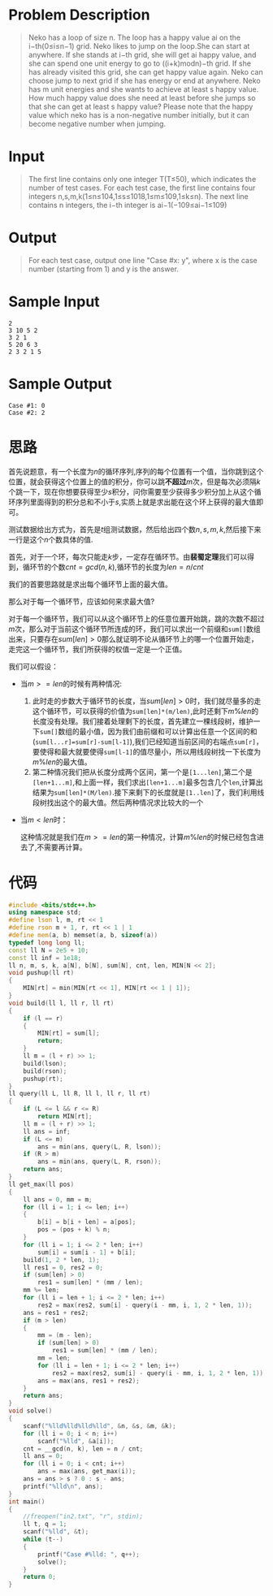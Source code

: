 # Problem Description

> Neko has a loop of size n.
> The loop has a happy value ai on the i−th(0≤i≤n−1) grid. 
> Neko likes to jump on the loop.She can start at anywhere. If she stands at i−th grid, she will get ai happy value, and she can spend one unit energy to go to ((i+k)modn)−th grid. If she has already visited this grid, she can get happy value again. Neko can choose jump to next grid if she has energy or end at anywhere. 
> Neko has m unit energies and she wants to achieve at least s happy value.
> How much happy value does she need at least before she jumps so that she can get at least s happy value? Please note that the happy value which neko has is a non-negative number initially, but it can become negative number when jumping.

# Input

> The first line contains only one integer T(T≤50), which indicates the number of test cases. 
> For each test case, the first line contains four integers n,s,m,k(1≤n≤104,1≤s≤1018,1≤m≤109,1≤k≤n).
> The next line contains n integers, the i−th integer is ai−1(−109≤ai−1≤109)

# Output

> For each test case, output one line "Case #x: y", where x is the case number (starting from 1) and y is the answer.

# Sample Input

```
2
3 10 5 2
3 2 1
5 20 6 3
2 3 2 1 5
```

# Sample Output

```
Case #1: 0
Case #2: 2
```

# 思路

首先说题意，有一个长度为$n$的循环序列,序列的每个位置有一个值，当你跳到这个位置，就会获得这个位置上的值的积分，你可以跳**不超过**$m$次，但是每次必须隔$k$个跳一下，现在你想要获得至少$s$积分，问你需要至少获得多少积分加上从这个循环序列里面得到的积分总和不小于$s$,实质上就是求出能在这个环上获得的最大值即可。

测试数据给出方式为，首先是$t$组测试数据，然后给出四个数$n,s,m,k$,然后接下来一行是这个$n$个数具体的值.

首先，对于一个环，每次只能走$k$步，一定存在循环节。由**裴蜀定理**我们可以得到，循环节的个数$cnt=gcd(n,k)$,循环节的长度为$len=n/cnt$

我们的首要思路就是求出每个循环节上面的最大值。

那么对于每一个循环节，应该如何来求最大值?

对于每一个循环节，我们可以从这个循环节上的任意位置开始跳，跳的次数不超过$m$次，那么对于当前这个循环节所连成的环，我们可以求出一个前缀和`sum[]`数组出来，只要存在$sum[len]>0$那么就证明不论从循环节上的哪一个位置开始走，走完这一个循环节，我们所获得的权值一定是一个正值。

我们可以假设：

- 当$m>=len$的时候有两种情况:

  1. 此时走的步数大于循环节的长度，当$sum[len]>0$时，我们就尽量多的走这个循环节，可以获得的价值为`sum[len]*(m/len)`,此时还剩下$m\%len$的长度没有处理。我们接着处理剩下的长度，首先建立一棵线段树，维护一下`sum[]`数组的最小值，因为我们由前缀和可以计算出任意一个区间的和(`sum[l...r]=sum[r]-sum[l-1]`),我们已经知道当前区间的右端点`sum[r]`，要使得和最大就要使得`sum[l-1]`的值尽量小，所以用线段树找一下长度为$m\%len$的最大值。
  2. 第二种情况我们把从长度分成两个区间，第一个是`[1...len]`,第二个是`[len+1...m]`,和上面一样，我们求出`[len+1...m]`最多包含几个`len`,计算出结果为`sum[len]*(M/len)`.接下来剩下的长度就是`[1..len]`了，我们利用线段树找出这个的最大值。然后两种情况求比较大的一个

- 当$m<len$时：

  这种情况就是我们在$m>=len$的第一种情况，计算$m\%len$的时候已经包含进去了,不需要再计算。

# 代码

```cpp
#include <bits/stdc++.h>
using namespace std;
#define lson l, m, rt << 1
#define rson m + 1, r, rt << 1 | 1
#define mem(a, b) memset(a, b, sizeof(a))
typedef long long ll;
const ll N = 2e5 + 10;
const ll inf = 1e18;
ll n, m, s, k, a[N], b[N], sum[N], cnt, len, MIN[N << 2];
void pushup(ll rt)
{
    MIN[rt] = min(MIN[rt << 1], MIN[rt << 1 | 1]);
}
void build(ll l, ll r, ll rt)
{
    if (l == r)
    {
        MIN[rt] = sum[l];
        return;
    }
    ll m = (l + r) >> 1;
    build(lson);
    build(rson);
    pushup(rt);
}
ll query(ll L, ll R, ll l, ll r, ll rt)
{
    if (L <= l && r <= R)
        return MIN[rt];
    ll m = (l + r) >> 1;
    ll ans = inf;
    if (L <= m)
        ans = min(ans, query(L, R, lson));
    if (R > m)
        ans = min(ans, query(L, R, rson));
    return ans;
}
ll get_max(ll pos)
{
    ll ans = 0, mm = m;
    for (ll i = 1; i <= len; i++)
    {
        b[i] = b[i + len] = a[pos];
        pos = (pos + k) % n;
    }
    for (ll i = 1; i <= 2 * len; i++)
        sum[i] = sum[i - 1] + b[i];
    build(1, 2 * len, 1);
    ll res1 = 0, res2 = 0;
    if (sum[len] > 0)
        res1 = sum[len] * (mm / len);
    mm %= len;
    for (ll i = len + 1; i <= 2 * len; i++)
        res2 = max(res2, sum[i] - query(i - mm, i, 1, 2 * len, 1));
    ans = res1 + res2;
    if (m > len)
    {
        mm = (m - len);
        if (sum[len] > 0)
            res1 = sum[len] * (mm / len);
        mm = len;
        for (ll i = len + 1; i <= 2 * len; i++)
            res2 = max(res2, sum[i] - query(i - mm, i, 1, 2 * len, 1));
        ans = max(ans, res1 + res2);
    }
    return ans;
}
void solve()
{
    scanf("%lld%lld%lld%lld", &n, &s, &m, &k);
    for (ll i = 0; i < n; i++)
        scanf("%lld", &a[i]);
    cnt = __gcd(n, k), len = n / cnt;
    ll ans = 0;
    for (ll i = 0; i < cnt; i++)
        ans = max(ans, get_max(i));
    ans = ans > s ? 0 : s - ans;
    printf("%lld\n", ans);
}
int main()
{
    //freopen("in2.txt", "r", stdin);
    ll t, q = 1;
    scanf("%lld", &t);
    while (t--)
    {
        printf("Case #%lld: ", q++);
        solve();
    }
    return 0;
}
```

